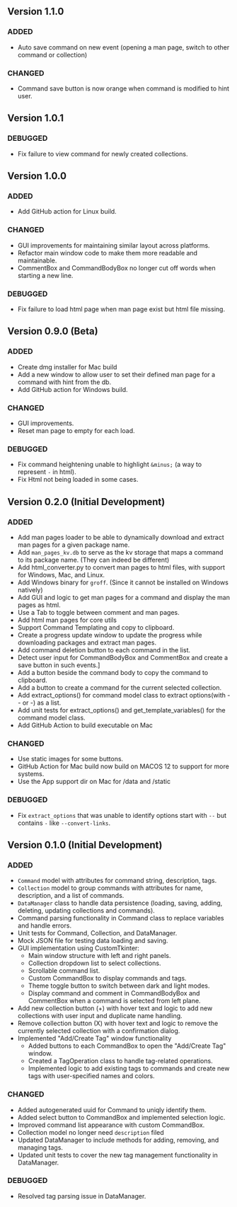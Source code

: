 ## Version 1.1.0
### ADDED
* Auto save command on new event (opening a man page, switch to other command or collection)

### CHANGED
* Command save button is now orange when command is modified to hint user.

## Version 1.0.1
### DEBUGGED
* Fix failure to view command for newly created collections.

## Version 1.0.0
### ADDED
* Add GitHub action for Linux build.

### CHANGED
* GUI improvements for maintaining similar layout across platforms.
* Refactor main window code to make them more readable and maintainable.
* CommentBox and CommandBodyBox no longer cut off words when starting a new line.

### DEBUGGED
* Fix failure to load html page when man page exist but html file missing.

## Version 0.9.0 (Beta)

### ADDED
* Create dmg installer for Mac build
* Add a new window to allow user to set their defined man page for a command with hint from the db.
* Add GitHub action for Windows build.

### CHANGED
* GUI improvements.
* Reset man page to empty for each load.


### DEBUGGED
* Fix command heightening unable to highlight `&minus;` (a way to represent `-` in html).
* Fix Html not being loaded in some cases.

## Version 0.2.0 (Initial Development)

### ADDED
* Add man pages loader to be able to dynamically download and extract man pages for a given package name.
* Add `man_pages_kv.db` to serve as the kv storage that maps a command to its package name. (They can indeed be different)
* Add html_converter.py to convert man pages to html files, with support for Windows, Mac, and Linux.
* Add Windows binary for `groff`. (Since it cannot be installed on Windows natively)
* Add GUI and logic to get man pages for a command and display the man pages as html.
* Use a Tab to toggle between comment and man pages.
* Add html man pages for core utils
* Support Command Templating and copy to clipboard.
* Create a progress update window to update the progress while downloading packages and extract man pages.
* Add command deletion button to each command in the list.
* Detect user input for CommandBodyBox and CommentBox and create a save button in such events.]
* Add a button beside the command body to copy the command to clipboard.
* Add a button to create a command for the current selected collection.
* Add extract_options() for command model class to extract options(with -- or -) as a list.
* Add unit tests for extract_options() and get_template_variables() for the command model class.
* Add GitHub Action to build executable on Mac

### CHANGED
* Use static images for some buttons.
* GitHub Action for Mac build now build on MACOS 12 to support for more systems.
* Use the App support dir on Mac for /data and /static

### DEBUGGED
* Fix `extract_options` that was unable to identify options start with `--` but contains `-` like `--convert-links`.

## Version 0.1.0 (Initial Development)

### ADDED
* `Command` model with attributes for command string, description, tags.
* `Collection` model to group commands with attributes for name, description, and a list of commands.
* `DataManager` class to handle data persistence (loading, saving, adding, deleting, updating collections and commands).
* Command parsing functionality in Command class to replace variables and handle errors.
* Unit tests for Command, Collection, and DataManager.
* Mock JSON file for testing data loading and saving.
* GUI implementation using CustomTkinter:
    * Main window structure with left and right panels.
    * Collection dropdown list to select collections.
    * Scrollable command list.
    * Custom CommandBox to display commands and tags.
    * Theme toggle button to switch between dark and light modes.
    * Display command and comment in CommandBodyBox and CommentBox when a command is selected from left plane.
* Add new collection button (+) with hover text and logic to add new collections with user input and duplicate name handling.
* Remove collection button (X) with hover text and logic to remove the currently selected collection with a confirmation dialog.
* Implemented "Add/Create Tag" window functionality
    * Added buttons to each CommandBox to open the "Add/Create Tag" window.
    * Created a TagOperation class to handle tag-related operations.
    * Implemented logic to add existing tags to commands and create new tags with user-specified names and colors.


### CHANGED
* Added autogenerated uuid for Command to uniqly identify them.
* Added select button to CommandBox and implemented selection logic.
* Improved command list appearance with custom CommandBox.
* Collection model no longer need `description` filed
* Updated DataManager to include methods for adding, removing, and managing tags.
* Updated unit tests to cover the new tag management functionality in DataManager.


### DEBUGGED
* Resolved tag parsing issue in DataManager.